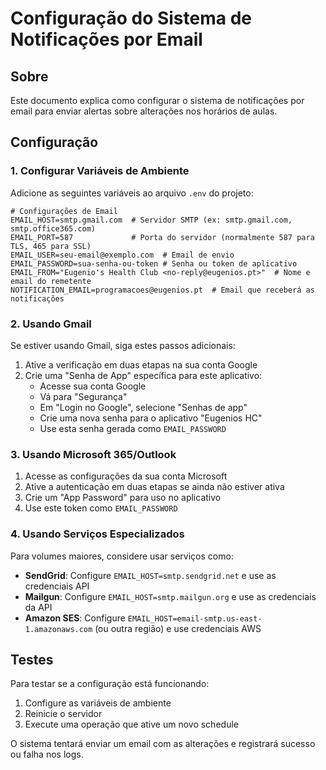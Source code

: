 # Configuração do Sistema de Notificações por Email

## Sobre

Este documento explica como configurar o sistema de notificações por email para enviar alertas sobre alterações nos horários de aulas.

## Configuração

### 1. Configurar Variáveis de Ambiente

Adicione as seguintes variáveis ao arquivo `.env` do projeto:

```
# Configurações de Email
EMAIL_HOST=smtp.gmail.com  # Servidor SMTP (ex: smtp.gmail.com, smtp.office365.com)
EMAIL_PORT=587             # Porta do servidor (normalmente 587 para TLS, 465 para SSL)
EMAIL_USER=seu-email@exemplo.com  # Email de envio
EMAIL_PASSWORD=sua-senha-ou-token # Senha ou token de aplicativo
EMAIL_FROM="Eugenio's Health Club <no-reply@eugenios.pt>"  # Nome e email do remetente
NOTIFICATION_EMAIL=programacoes@eugenios.pt  # Email que receberá as notificações
```

### 2. Usando Gmail

Se estiver usando Gmail, siga estes passos adicionais:

1. Ative a verificação em duas etapas na sua conta Google
2. Crie uma "Senha de App" específica para este aplicativo:
   - Acesse sua conta Google
   - Vá para "Segurança"
   - Em "Login no Google", selecione "Senhas de app"
   - Crie uma nova senha para o aplicativo "Eugenios HC"
   - Use esta senha gerada como `EMAIL_PASSWORD`

### 3. Usando Microsoft 365/Outlook

1. Acesse as configurações da sua conta Microsoft
2. Ative a autenticação em duas etapas se ainda não estiver ativa
3. Crie um "App Password" para uso no aplicativo
4. Use este token como `EMAIL_PASSWORD`

### 4. Usando Serviços Especializados

Para volumes maiores, considere usar serviços como:

- **SendGrid**: Configure `EMAIL_HOST=smtp.sendgrid.net` e use as credenciais API
- **Mailgun**: Configure `EMAIL_HOST=smtp.mailgun.org` e use as credenciais da API
- **Amazon SES**: Configure `EMAIL_HOST=email-smtp.us-east-1.amazonaws.com` (ou outra região) e use credenciais AWS

## Testes

Para testar se a configuração está funcionando:

1. Configure as variáveis de ambiente
2. Reinicie o servidor
3. Execute uma operação que ative um novo schedule

O sistema tentará enviar um email com as alterações e registrará sucesso ou falha nos logs.
